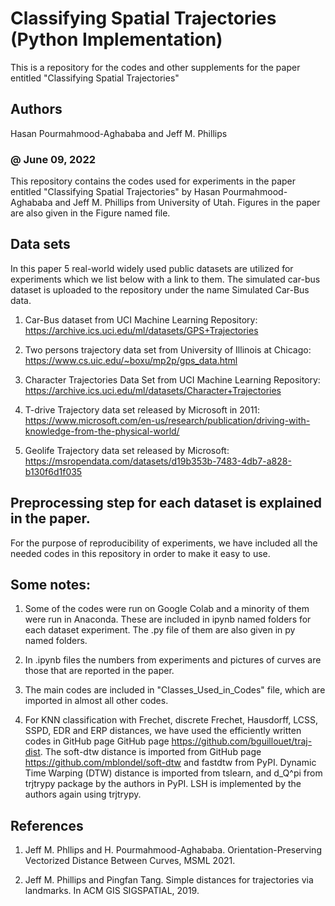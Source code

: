 # Classifying Spatial Trajectories (Python Implementation)
This is a repository for the codes and other supplements for the paper entitled "Classifying Spatial Trajectories"

## Authors
Hasan Pourmahmood-Aghababa and Jeff M. Phillips
### @ June 09, 2022

This repository contains the codes used for experiments in the paper entitled "Classifying Spatial Trajectories" by Hasan Pourmahmood-Aghababa and Jeff M. Phillips from University of Utah. Figures in the paper are also given in the Figure named file. 

## Data sets

In this paper 5 real-world widely used public datasets are utilized for experiments which we list below with a link to them. The simulated car-bus dataset is uploaded to the repository under the name Simulated Car-Bus data. 

1. Car-Bus dataset from UCI Machine Learning Repository: https://archive.ics.uci.edu/ml/datasets/GPS+Trajectories

2. Two persons trajectory data set from University of Illinois at Chicago: https://www.cs.uic.edu/~boxu/mp2p/gps_data.html

3. Character Trajectories Data Set from UCI Machine Learning Repository: https://archive.ics.uci.edu/ml/datasets/Character+Trajectories

4. T-drive Trajectory data set released by Microsoft in 2011: https://www.microsoft.com/en-us/research/publication/driving-with-knowledge-from-the-physical-world/

5. Geolife Trajectory data set released by Microsoft: https://msropendata.com/datasets/d19b353b-7483-4db7-a828-b130f6d1f035

## Preprocessing step for each dataset is explained in the paper. 

For the purpose of reproducibility of experiments, we have included all the needed codes in this repository in order to make it easy to use.

## Some notes:

1. Some of the codes were run on Google Colab and a minority of them were run in Anaconda. These are included in ipynb named folders for each dataset experiment. The .py file of them are also given in py named folders. 

2. In .ipynb files the numbers from experiments and pictures of curves are those that are reported in the paper. 

3. The main codes are included in "Classes_Used_in_Codes" file, which are imported in almost all other codes. 

4. For KNN classification with Frechet, discrete Frechet, Hausdorff, LCSS, SSPD, EDR and ERP distances, we have used the efficiently written codes in GitHub page GitHub page https://github.com/bguillouet/traj-dist. The soft-dtw distance is imported from GitHub page https://github.com/mblondel/soft-dtw and fastdtw from PyPI. Dynamic Time Warping (DTW) distance is imported from tslearn, and d_Q^pi from trjtrypy package by the authors in PyPI. LSH is implemented by the authors again using trjtrypy. 


## References 

1. Jeff M. Phllips and H. Pourmahmood-Aghababa. Orientation-Preserving Vectorized Distance Between Curves, MSML 2021. 

2. Jeff M. Phillips and Pingfan Tang. Simple distances for trajectories via landmarks. In ACM GIS SIGSPATIAL, 2019. 




